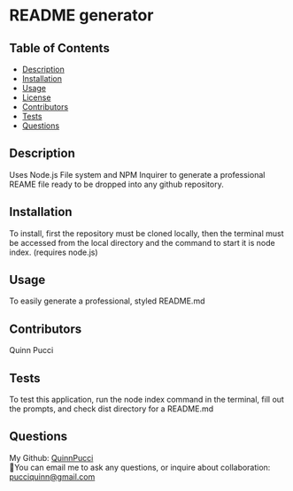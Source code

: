 
# README generator
  
  ## Table of Contents
  - [Description](#description)
  - [Installation](#installation)
  - [Usage](#usage)
  - [License](#license)
  - [Contributors](#contributors)
  - [Tests](#tests)
  - [Questions](#questions)
  
  ## Description
  Uses Node.js File system and NPM Inquirer to generate a professional REAME file ready to be dropped into any github repository. 
  
  ## Installation
  To install, first the repository must be cloned locally, then the terminal must be accessed from the local directory and the command to start it is node index. (requires node.js)
  
  ## Usage
  To easily generate a professional, styled README.md
  
  ## Contributors
  Quinn Pucci
  
  ## Tests
  To test this application, run the node index command in the terminal, fill out the prompts, and check dist directory for a README.md
  
  ## Questions
  My Github: [QuinnPucci](https://github.com/QuinnPucci)
  </br>
📧You can email me to ask any questions, or inquire about collaboration: pucciquinn@gmail.com